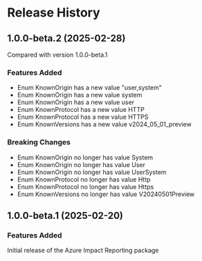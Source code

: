 # Release History
    
## 1.0.0-beta.2 (2025-02-28)
Compared with version 1.0.0-beta.1
    
### Features Added

  - Enum KnownOrigin has a new value "user,system"
  - Enum KnownOrigin has a new value system
  - Enum KnownOrigin has a new value user
  - Enum KnownProtocol has a new value HTTP
  - Enum KnownProtocol has a new value HTTPS
  - Enum KnownVersions has a new value v2024_05_01_preview

### Breaking Changes

  - Enum KnownOrigin no longer has value System
  - Enum KnownOrigin no longer has value User
  - Enum KnownOrigin no longer has value UserSystem
  - Enum KnownProtocol no longer has value Http
  - Enum KnownProtocol no longer has value Https
  - Enum KnownVersions no longer has value V20240501Preview
    
    
## 1.0.0-beta.1 (2025-02-20)

### Features Added

Initial release of the Azure Impact Reporting package
